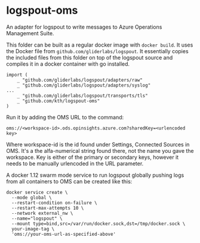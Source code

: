 # logspout-oms

An adapter for logspout to write messages to Azure Operations Management Suite.

This folder can be built as a regular docker image with `docker build`. It
uses the Docker file from `github.com/gliderlabs/logspout`. It essentially
copies the included files from this folder on top of the logspout source and
compiles it in a docker container with go installed.

```
import (
	_ "github.com/gliderlabs/logspout/adapters/raw"
	_ "github.com/gliderlabs/logspout/adapters/syslog"
...
	_ "github.com/gliderlabs/logspout/transports/tls"
	_ "github.com/kth/logspout-oms"
)
```

Run it by adding the OMS URL to the command:

```
oms://<workspace-id>.ods.opinsights.azure.com?sharedKey=<urlencoded key>
```

Where workspace-id is the id found under Settings, Connected Sources in
OMS. It's a the alfa-numerical string found there, not the name you gave
the workspace. Key is either of the primary or secondary keys, however
it needs to be manually urlencoded in the URL parameter.

A docker 1.12 swarm mode service to run logspout globally pushing logs
from all containers to OMS can be created like this:

```
docker service create \
  --mode global \
  --restart-condition on-failure \
  --restart-max-attempts 10 \
  --network external_nw \
  --name="logspout" \
  --mount type=bind,src=/var/run/docker.sock,dst=/tmp/docker.sock \
  your-image-tag \
  'oms://your-oms-url-as-specified-above'
```
